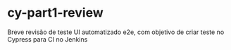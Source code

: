 # cy-part1-review
Breve revisão de teste UI automatizado  e2e, com objetivo de criar teste no Cypress para CI no Jenkins
